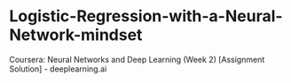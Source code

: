 # Logistic-Regression-with-a-Neural-Network-mindset
Coursera: Neural Networks and Deep Learning (Week 2) [Assignment Solution] - deeplearning.ai
